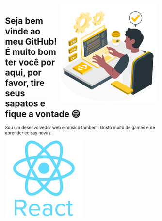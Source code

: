 <img src= "banner.gif" width = "325px" align = "right">

# Seja bem vinde ao meu GitHub! É muito bom ter você por aqui, por favor, tire seus sapatos e fique a vontade 😄

Sou um desenvolvedor web e músico também! Gosto muito de games e de aprender coisas novas.

<img src= "https://github.com/devicons/devicon/blob/master/icons/react/react-original-wordmark.svg">
